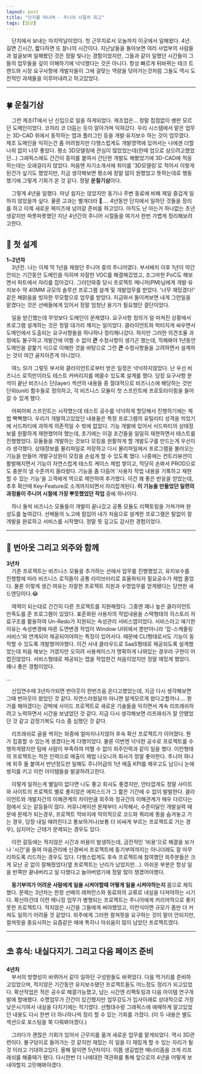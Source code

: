 ```yaml
---
layout: post
title: "단지를 떠나며 - 주니어 시절의 회고"
tags: [일상]
---
```


　단지에서 보내는 마지막날이었다. 첫 근무지로서 오늘까지 이곳에서 일해왔다. 4년. 길면 긴시간, 짧다하면 또 찰나의 시간이다. 지난날들을 돌아보면 여러 사업부의 사람들과 얼굴보며 일해봤던 것은 정말 빛나는 경험이었지만, 그들과 같이 일했던 시간들이 그들의 업무들을 깊이 이해하기에 넉넉했다는 것은 아니다. 항상 빠르게 뒤바뀌는 테크 트랜드와 시장 요구사항에 개발자들이 그에 걸맞는 역량을 닦아가는것처럼 그들도 역시 도전적인 과제들을 이루어내려고 하고있었다.

<!--more-->
<hr/>

## 🍀 **운칠기삼**
　그런 제조IT에서 난 신입으로 일을 하게되었다. 제조업은... 정말 접점없이 쌩판 모르던 도메인이었다. 코끼리 코 더듬는 듯이 알아가며 익혀갔다. 우리 시스템에서 맡은 업무는 3D-CAD 위에서 동작하는 앱과 플러그인 등을 개발·유지보수 하는 것이 업무였다. 제조 도메인을 익히는건 좀 어려웠지만 다행스럽게도 개발영역에 있어서는 나에겐 더할나위 없이 너무 좋았다. 평소 3D모델링에 관심이 많았었는데(한때 업으로 삼으려고했었던...) 그래픽스에도 간간이 흥미를 붙여서 간단한 개발도 해봤었기에 3D-CAD에 적응하는데는 오래걸리지 않았다. 처음엔 자기소개서에 취미를 '3D모델링'로 적어서 이렇게 된건가 싶기도 했었지만, 지금 생각해보면 평소에 정말 많이 원했었고 뜻하는데로 행동했기에 그렇게 기회가 온 것 같다. 정말 **운칠기삼**이다.

　그렇게 4년을 일했다. 마냥 쉽지는 않았지만 동기나 주변 동료에 비해 제일 즐겁게 일하지 않았을까 싶다. 물론 고과는 별개더라 🤣.... 4년동안 단지에서 일하던 것들을 정리를 하고 이제 새로운 페이즈에 넘어갈 준비를 하고있다. 아직도 난 아는거 하나없는 초년생같지만 파릇파릇했던 지난 4년간의 주니어 시절들을 여기서 한번 가볍게 정리해보려고한다.

## 🔨 **첫 설계**
**1~2년차**<br/>
　3년전. 나는 이제 막 1년을 채웠던 주니어 중의 주니어였다. 부서배치 이후 1년이 약간 안되는 기간동안 도메인을 익히며 자잘한 VOC를 해결해갔었고, 조그마한 PoC도 해보면서 파트에서 자리를 잡아갔다. 그러던와중 당시 프로젝트 메니저(PM)님에게 개발·유지보수 약 40MM 규모의 솔루션 프로그램 설계 및 개발업무를 받았다. '너무 재밌겠다!' 같은 해맑음을 빙자한 무모함으로 업무를 받았다. 지금와서 돌이켜보면 내게 그런일을 맡겼다는 것은 선배들에게 있어서 정말 엄청난 용기가 필요했던 결단이었다.

　일을 받긴했는데 무엇보다 도메인이 문제였다. 요구사항 정의가 덜 마쳐진 상황에서 프로그램 설계하는 것은 정말 대가리 깨지는 일이었다. 클라이언트와 박터지게 싸우면서 도메인에서 도출되는 요구사항들을 하나하나 정리해나갔다. 하지만 그러한 의견조율 과정에도 불구하고 개발간에 어쩔 수 없이 **큰** 수정사항이 생기곤 했는데, 끽해봐야 1년동안 도메인을 겉핥기 식으로 이해한 것을 바탕으로 그런 **큰** 수정사항들을 고려하면서 설계하는 것이 여간 골치아픈게 아니었다.

　여느 SI가 그렇듯 부서와 클라이언트로부터 받은 일정은 넉넉하지않았다. 난 우선 비즈니스 로직만이라도 테스트 커버리지를 메꿀수 있도록 설계를 했다. 당장 요구사항 분석이 끝난 비즈니스 단(layer) 섹션의 내용들 중 절대적으로 비즈니스에 해당하는 것만 단위(unit) 함수들로 정의하고, 각 비즈니스 모듈이 첫 스프린트에 프로토타이핑을 들어갈 수 있게 했다.

　어찌어찌 스프린트는 시작했는데 테스트 공수를 넉넉하게 할당해서 진행하기에는 제법 빡빡했다. 우리가 개발하고있었던 내용들은 특정 프로그램의 유틸리티 성격을 띄었기에 서드파티에 과하게 의존적일 수 밖에 없었다. 기능 개발에 있어서 서드파티의 상태정보를 원활하게 재현했어야 했는데, 초기에는 이걸 조건들을 일일히 재현하면서 테스트를 진행했었다. 모듈들을 개발하는 것보다 모킹을 원활하게 할 개발도구를 만드는게 우선이라 생각했다. 상태정보를 물리파일로 저장하고 다시 물리파일에서 프로그램을 불러오는 기능을 만들어 개발구성원이 모킹을 손쉽게 할 수 있도록 했다. 나중에는 컨트리뷰션이 활발해지면서 기능이 자연스럽게 테스트 케이스 제법 쌓이고, 적당히 손봐서 PROD으로도 충분히 낼 수준까지 올라왔다. 기능을 좀 다듬어 '사용자 작업 내용을 기록하고 재현할 수 있는 기능'을 고객에게 역으로 제안하여 추가했다. 이건 꽤 좋은 반응을 얻었는데, 추후 확산때 Key-Feature로 소개까지되면서 자리잡게된다. **이 기능을 만들었던 일련의 과정들이 주니어 시절에 가장 뿌듯했었던 작업** 중에 하나이다.

　하나 둘씩 비즈니스 모듈들이 개발이 끝나갔고 공통 모듈도 리팩토링을 거쳐가며 완성도를 높여갔다. 선배들의 노고에 힘입어 내가 처음으로 설계한 프로그램은 탈없이 잘 개발을 완료하고 서비스를 시작했다. 정말 뜻 깊고도 감사한 경험이었다.

<hr/>

## 🎈 **번아웃 그리고 외주와 함께**
**3년차**<br/>
　기존 프로젝트는 비즈니스 모듈을 추가하는 선에서 업무를 진행했었고, 유지보수를 진행함에 따라 비즈니스 로직들이 공통 라이브러리로 효율화되자 필요공수가 제법 줄었다. 물론 이렇게 생긴 여유는 자잘한 프로젝트 지원과 수명업무를 얻게됐다는 당연한 새드엔딩이다.😂

　여력이 되는대로 간간히 다른 프로젝트를 지원해줬다. 그중엔 꽤나 높은 클라이언트 만족도를 준 프로그램이 있었다. 표준화된 사용자의 작업내용을 스택형태의 히스토리 자료구조를 활용하여 Un-Redo가 지원되는 속성관리 서비스앱이었다. 서비스라고 얘기한 이유는 속성변경에 따른 도면변경 작업이 Window UI위에서 뿐만아니라 '잡-스케줄링 서비스'와 연계되어 제공되어야하는 특징이 있어서다. 때문에 CLI형태로서도 기능이 동작할 수 있도록 개발했어야했다. 이건 사내 클라우드로 SaaS형태로 제공되도록 설계했었는데 처음 해보는 거였지만 오히려 사용케이스가 명확하게 나와있는 경우라 구현이 어렵진않았다. 서비스형태로 제공되는 앱을 작업한건 처음이었지만 정말 재밌게 했었다. 꽤나 좋은 경험이었다.

...

　신입연수때 3년차가되면 번아웃이 한번즈음 온다고했었는데, 지금 다시 생각해보면 그때 번아웃이 왔었던 것 같다. 자연스러웠달까 아니면 알게모르게 왔다고할까나.... 뭔가를 해야겠다는 강박에 사이드 프로젝트로 새로운 기술들을 익히면서 계속 리프래쉬하려고 노력하면서 시간을 보냈었던 것 같다. 지금 다시 생각해보면 리프래쉬가 잘 안됐었던 것 같고 감정기복도 다소 좀 심했던 것 같다.

　리프래쉬로 골을 썩히는 와중에 얼마지나지않아 후속 확산 프로젝트가 이어졌다. 뭔가 집중할 수 있는게 생겼다는게 다행이었다. 물론 이번엔 넉넉한 공수로 프로젝트를 수행하게됐지만 팀에 사람이 부족하여 어쩔 수 없이 외주인력과 같이 일을 했다. 이런형태의 프로젝트는 적은 인력으로 매출이 제법 나오니까 회사가 정말 좋아한다. 주니어 하나에 외주 둘 붙여서 반년정도만 일해도 주니어급의 1년 매출 KPI를 채우고도 남으니 눈에 쌍지를 키고 이런 아이템들을 발굴하려고한다. 

　이렇게 일하는게 별일이 없다면 나도 좋고 회사도 좋겠지만, 안타깝게도 정말 사이트와 사이트의 프로젝트 별로 좋지않은 에피스드가 그 짧은 기간에 수 없이 발발한다. 클라이언트와 개발자간의 이해관계의 차이만큼 외주와 정규간의 이해관계가 매우 다르다는 점에서 오는 갈등들이 많다. 커뮤니케이션 문제부터 시작해서, 수준미달인 개발실력 때문에 문제가 되는경우, 프로젝트 막바지에 악의적으로 코드와 쿼리에 똥을 숨겨놓고 가는 경우, 당장 내일 때려친다고 통보하거나(보통 더 비싸게 부르는 프로젝트로 가는 경우), 심지어는 근태가 문제되는 경우도 있다.

　이런 갈등에는 적지않은 시간과 비용이 발생하는데, 금전적인 '비용'으로 해결을 보거나 '시간'을 들여 마음관리에 신경써서 프로젝트에 동기부여까지는 아니더래도 잘 마무리하도록 리드하는 경우도 있다. 다행스럽게도 후속 프로젝트에 참여했던 외주분들은 크게 모난 곳 없이 잘해줬었다(옆 프로젝트는 난리가 났었지만...). 아쉬운 부분은 항상 일을 반쪽만 끝내버리고 일 다했다고 놀아버렸기에 정말 많이 챙겼어야했다.

　**동기부여가 어려운 사람에게 일을 시켜야할때 어떻게 일을 시켜야하는지** 몸으로 체득했다. 문제는 3년차는 한창 선배의 레퍼런스와 동료와의 교류로 내실을 다져야하는 시기다. 확신하건데 이런 메니징 업무가 병행되는 프로젝트는 주니어에게 커리어적으로 좋지못한 프로젝트다. 적지않은 시간을 그들에게 써야했었고, 이런식이면 규모가 좀만 더 커져도 일하기 어려울 것 같았다. 외주에게 그러한 컬쳐핏을 요구하는 것이 말이 안되지만, 컬쳐핏을 중요시하는 요즘같은 때에 특히나 아쉬움이 많이 남았던 프로젝트였다.


<hr/>

## ⛱ **휴식: 내실다지기. 그리고 다음 페이즈 준비**
**4년차**<br/>
　부서의 방향성이 바뀌어서 같이 일하던 구성원들도 바뀌었다. 다음 먹거리를 준비하고있었으며, 적지않은 기간동안 유지보수됐던 프로젝트들도 어느정도 정리가 되고있었다. 확산작업은 적은 공수로 해결가능했고, 남는 시간엔 리팩토링과 다음 아이템 연구개발에 할애했다. 수명업무가 간간이 있긴했지만 업무강도가 입사이래로 상대적으로 가장 낮은시기여서 내실을 다지기에는 적기였다. 선형대수랑 그래픽스에 애매하게 알고있었던 내용도 다시 한번 더 하나하나씩 정리 할 수 있는 기회를 가졌다. (이 두 내용은 별도 섹션으로 포스팅을 쭉 다뤄봐야겠다.)

　그러다가 괜찮은 기회가 있어서 근무지를 옮겨 새로운 업무를 맡게되었다. 역시 3D관련이다. 불구덩이로 들어가는 것 같지만 재밌는 이 일을 더 재밌게 할 수 있는 자리가 될 것 이라고 기대하고있다. 올해 말이면 5년차이다. 이쯤 생길법한 매너리즘을 크게 리프래쉬를 해줄때가 됐다. 다시한번 더 나에대한 객관화를 통해 앞으로의 4년을 어떻게 보내야할지 고민해봐야겠다.
